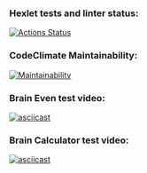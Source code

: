### Hexlet tests and linter status:
[![Actions Status](https://github.com/evisorexx/python-project-49/actions/workflows/hexlet-check.yml/badge.svg)](https://github.com/evisorexx/python-project-49/actions)
### CodeClimate Maintainability:
[![Maintainability](https://api.codeclimate.com/v1/badges/aea1d14b808122797bce/maintainability)](https://codeclimate.com/github/evisorexx/python-project-49/maintainability)
### Brain Even test video:
[![asciicast](https://asciinema.org/a/rZJbr239ztghdsCevA6tL3FpM.svg)](https://asciinema.org/a/rZJbr239ztghdsCevA6tL3FpM)
### Brain Calculator test video:
[![asciicast](https://asciinema.org/a/ZoPAGAbDt0VhnZObGdW21LUHJ.svg)](https://asciinema.org/a/ZoPAGAbDt0VhnZObGdW21LUHJ)

